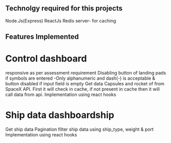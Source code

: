 ## Technolgy required for this projects
Node.Js(Express)
ReactJs
Redis server- for caching


## Features Implemented

# Control dashboard
responsive as per assessment requirement
Disabling button of landing pads if symbols are entered -Only alphanumeric and dash(-) is acceptable & button disabled if input field is empty
Get data Capsules and rocket of from SpaceX API. First it will check in cache, if not present in cache then it will call data from api.
Implementation using react hooks

# Ship data dashboardship

Get ship data
Pagination
filter ship data using ship_type, weight & port
Implementation using react hooks





